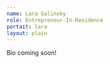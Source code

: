 ```yaml
---
name: Lara Galinsky
role: Entrepreneur-In-Residence 
portait: lara
layout: plain
---
```


Bio coming soon!